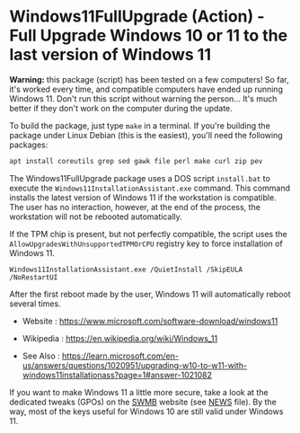 # Windows11FullUpgrade (Action) - Full Upgrade Windows 10 or 11 to the last version of Windows 11

**Warning:** this package (script) has been tested on a few computers!
So far, it's worked every time, and compatible computers have ended up running Windows 11.
Don't run this script without warning the person...
It's much better if they don't work on the computer during the update.

To build the package, just type `make` in a terminal.
If you're building the package under Linux Debian (this is the easiest), you'll need the following packages:

```bash
apt install coreutils grep sed gawk file perl make curl zip pev
```

The Windows11FullUpgrade package uses a DOS script `install.bat` to execute the `Windows11InstallationAssistant.exe` command.
This command installs the latest version of Windows 11 if the workstation is compatible.
The user has no interaction, however, at the end of the process, the workstation will not be rebooted automatically.

If the TPM chip is present, but not perfectly compatible,
the script uses the `AllowUpgradesWithUnsupportedTPMOrCPU` registry key to force installation of Windows 11.

```dos
Windows11InstallationAssistant.exe /QuietInstall /SkipEULA /NoRestartUI
```

After the first reboot made by the user, Windows 11 will automatically reboot several times.

* Website : https://www.microsoft.com/software-download/windows11
* Wikipedia : https://en.wikipedia.org/wiki/Windows_11

* See Also : https://learn.microsoft.com/en-us/answers/questions/1020951/upgrading-w10-to-w11-with-windows11installationass?page=1#answer-1021082

If you want to make Windows 11 a little more secure,
take a look at the dedicated tweaks (GPOs) on the [SWMB](https://gitlab.in2p3.fr/resinfo-gt/swmb/resinfo-swmb) website
(see [NEWS](https://gitlab.in2p3.fr/resinfo-gt/swmb/resinfo-swmb/-/blob/master/NEWS.md) file).
By the way, most of the keys useful for Windows 10 are still valid under Windows 11.
